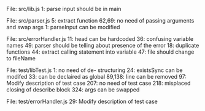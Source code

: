 File: src/lib.js
1: parse input should be in main

File: src/parser.js
5: extract function
62,69: no need of passing arguments and swap args
1: parseInput can be modified

File: src/errorHandler.js
11: head can be hardcoded
36: confusing variable names
49: parser should be telling about presence of the error
18: duplicate functions
44: extract calling statement into variable 
47: file should change to fileName

File: test/libTest.js
1: no need of de- structuring
24: existsSync can be modifed
33: can be declaired as global
89,138: line can be removed
97: Modify description of test case
207: no need of test case
218: misplaced closing of describe block
324: args can be swapped

File: test/errorHandler.js
29: Modify description of test case